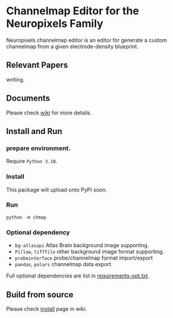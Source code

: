Channelmap Editor for the Neuropixels Family
============================================

Neuropixels channelmap editor is an editor for generate a custom channelmap from 
a given electrode-density blueprint.

Relevant Papers
---------------

writing.

Documents
---------

Please check [wiki](https://github.com/AntonioST/chamap_editor/wiki) for more details.

Install and Run
---------------

### prepare environment.

Require `Python 3.10`.

### Install


This package will upload onto PyPI soon.

### Run

```shell
python -m chmap
```

### Optional dependency

* `bg-atlasapi` Atlas Brain background image supporting.
* `Pillow`, `tifffile` other background image format supporting.
* `probeinterface` probe/channelmap format import/export
* `pandas`, `polars` channelmap data export.

Full optional dependencies are list in [requirements-opt.txt](requirements-opt.txt).

Build from source
-----------------

Please check [install](https://github.com/AntonioST/chamap_editor/wiki/install) page in wiki.


